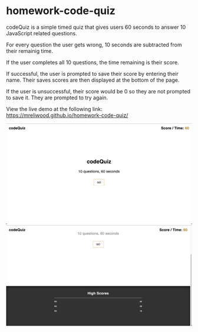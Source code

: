 # homework-code-quiz

codeQuiz is a simple timed quiz that gives users 60 seconds to answer 10 JavaScript related questions.

For every question the user gets wrong, 10 seconds are subtracted from their remainig time.

If the user completes all 10 questions, the time remaining is their score.

If successful, the user is prompted to save their score by entering their name. Their saves scores are then displayed at the bottom of the page.

If the user is unsuccessful, their score would be 0 so they are not prompted to save it. They are prompted to try again.

View the live demo at the following link:
https://mreliwood.github.io/homework-code-quiz/

![Screenshot of codeQuiz landing page](/assets/images/Screen%20Shot%202022-04-04%20at%205.34.08%20PM.png)
![Screenshot of codeQuiz high scores](/assets/images/Screen%20Shot%202022-04-04%20at%205.36.12%20PM.png)